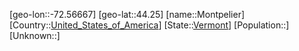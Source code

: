 ﻿---
location: [44.25,-72.56667]
type: City
tags:
- geo/City


SpocWebEntityId: 36109
isDeleted: false
confidential: public

---
[geo-lon::-72.56667]
[geo-lat::44.25]
[name::Montpelier]
[Country::[United_States_of_America](geo/Continent/North-America/United_States_of_America.md)]
[State::[Vermont](geo/Continent/North-America/United_States_of_America/Vermont.md)]
[Population::]
[Unknown::]

